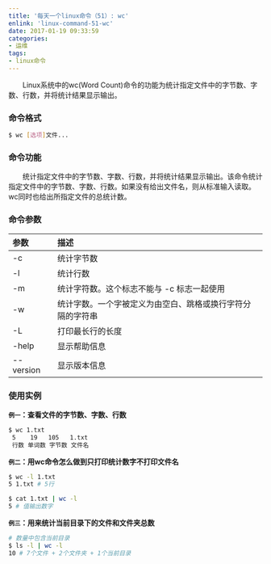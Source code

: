 ```yaml
---
title: '每天一个linux命令（51）: wc'
enlink: 'linux-command-51-wc'
date: 2017-01-19 09:33:59
categories:
- 运维
tags:
- linux命令
---
```

　　Linux系统中的wc(Word Count)命令的功能为统计指定文件中的字节数、字数、行数，并将统计结果显示输出。
<!-- more -->
### 命令格式
```bash
$ wc [选项]文件...
```
### 命令功能
　　统计指定文件中的字节数、字数、行数，并将统计结果显示输出。该命令统计指定文件中的字节数、字数、行数。如果没有给出文件名，则从标准输入读取。wc同时也给出所指定文件的总统计数。
### 命令参数
| 参数 | 描述 |
| :- | :- |
| -c | 统计字节数 |
| -l | 统计行数 |
| -m | 统计字符数。这个标志不能与 -c 标志一起使用 |
| -w | 统计字数。一个字被定义为由空白、跳格或换行字符分隔的字符串 |
| -L | 打印最长行的长度 |
| -help | 显示帮助信息 |
| --version | 显示版本信息 |
### 使用实例
**`例一`：查看文件的字节数、字数、行数**
```bash
$ wc 1.txt
 5    19   105   1.txt
 行数 单词数 字节数 文件名
```
**`例二`：用wc命令怎么做到只打印统计数字不打印文件名**
```bash
$ wc -l 1.txt
5 1.txt # 5行

$ cat 1.txt | wc -l
5 # 值输出数字
```
**`例三`：用来统计当前目录下的文件和文件夹总数**
```bash
# 数量中包含当前目录
$ ls -l | wc -l
10 # 7个文件 + 2个文件夹 + 1个当前目录
```
